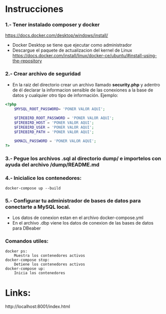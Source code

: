 # Instrucciones

### 1.- Tener instalado composer y docker

https://docs.docker.com/desktop/windows/install/

* Docker Desktop se tiene que ejecutar como administrador
* Descargue el paquete de actualizacion del kernel de Linux
  https://docs.docker.com/install/linux/docker-ce/ubuntu/#install-using-the-repository

### 2.- Crear archivo de seguridad

* En la raiz del directorio crear un archivo llamado **security.php** y adentro de él declarar la informacion sensible de las conexiones a la base de datos y cualquier otro tipo de información. Ejemplo:

```php
<?php
    $MYSQL_ROOT_PASSWORD= 'PONER VALOR AQUI';
  
    $FIREBIRD_ROOT_PASSWORD = 'PONER VALOR AQUI';
    $FIREBIRD_HOST = 'PONER VALOR AQUI';
    $FIREBIRD_USER = 'PONER VALOR AQUI';
    $FIREBIRD_PATH = 'PONER VALOR AQUI';

    $KMAIL_PASSWORD = 'PONER VALOR AQUI';
?>
```

### 3.- Pegue los archivos .sql al directorio dump/  e importelos con ayuda del archivo /dump/README.md

### 4.- Inicialice los contenedores:

    docker-compose up --build

### 5.- Configurar tu administrador de bases de datos para conectarte a MySQL local.

* Los datos de conexion estan en el archivo docker-compose.yml
* En el archivo .dbp viene los datos de conexion de las bases de datos para DBeaber

### Comandos utiles:

    docker ps:
        Muestra los contenedores activos
    docker-compose stop:
        Detiene los contenedores activos
    docker-compose up:
        Inicia los contenedores

# Links:

http://localhost:8001/index.html
